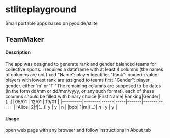 # stliteplayground
Small portable apps based on pyodide/stlite

## TeamMaker
#### Description
The app was designed to generate rank and gender balanced teams for collective sports.
I requires a dataframe with at least 4 columns (the names of columns are not fixed
"Name": player identifier
"Rank": numeric value. players with lowest rank are assigned to teams first
"Gender": player gender. either 'm' or 'f'
"The remaining columns are supposed to be dates (in the form dd/mm or dd/mm/yyyy, or any such format). each of these columns should be filled with binary choice
|First Name| Ranking|Gender|(...)| 05/01 | 12/01 | 19/01 |
|----------|--------|------|-----|-------|-------|-------|
|Alice| 2|f|(...)| y | y | n |
|bob| 1|m|(...)| n | y | y |

#### Usage
open web page with any browser and follow instructions in About tab
